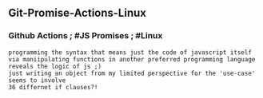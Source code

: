 ## Git-Promise-Actions-Linux
### Github Actions ; #JS Promises ; #Linux

    programming the syntax that means just the code of javascript itself
    via maniipulating functions in another preferred programming language reveals the logic of js ;)
    just writing an object from my limited perspective for the 'use-case' seems to involve 
    36 differnet if clauses?!

